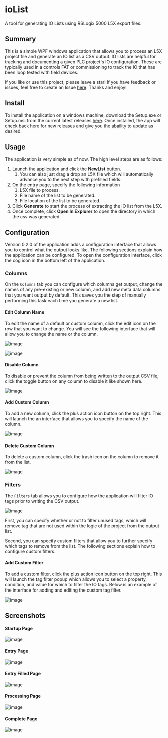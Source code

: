 # ioList
A tool for generating IO Lists using RSLogix 5000 L5X export files.

## Summary
This is a simple WPF windows application that allows you to process an L5X project file
and generate an IO list as a CSV output. IO lists are helpful for tracking and documenting a given
PLC project's IO configuration. These are typically used in a controls FAT or commissioning
to track the IO that has been loop tested with field devices.

If you like or use this project, please leave a star! If you have feedback or issues, 
feel free to create an Issue [here](https://github.com/tnunnink/ioList/issues). Thanks and enjoy!

## Install
To install the application on a windows machine, download the Setup.exe or Setup.msi 
from the current latest releases [here](https://github.com/tnunnink/ioList/releases/latest).
Once installed, the app will check back here for new releases and give you the abaility to update
as desired.

## Usage

The application is very simple as of now. The high level steps are as follows:
1. Launch the application and click the **NewList** button. 
   1. You can also just drag a drop an L5X file which will automatically advance you to the next step with prefilled fields.
2. On the entry page, specify the following information
   1. L5X file to process.
   2. File name of the list to be generated.
   3. File location of the list to be generated.
3. Click **Generate** to start the process of extracting the IO list from the L5X. 
4. Once complete, click **Open In Explorer** to open the directory in which the csv was generated.

## Configuration
Version 0.2.0 of the application adds a configuration interface that allows you to control
what the output looks like. The following sections explain how the application can be configured.
To open the configuration interface, click the cog icon in the bottom left of the application.

### Columns
On the `Columns` tab you can configure which columns get output, change the names of any 
pre-existing or new column, and add new meta data columns that you want output by default.
This saves you the step of manually performing this task each time you generate a new list.

#### Edit Column Name
To edit the name of a default or custom column, click the edit icon on the row that you
want to change. You will see the following interface that will allow you to change the name
or the column.

![image](/docs/EditColumn.png)

![image](/docs/EditColumnName.png)

#### Disable Column
To disable or prevent the column from being written to the output CSV file, click the 
toggle button on any column to disable it like shown here.

![image](/docs/DisableColumn.png)

#### Add Custom Column
To add a new column, click the plus action icon button on the top right. 
This will launch the an interface that allows you to specify the name of the column.

![image](/docs/AddColumn.png)

#### Delete Custom Column
To delete a custom column, click the trash icon on the column to remove it from the list.

![image](/docs/RemoveColumn.png)

### Filters
The `Filters` tab allows you to configure how the application will filter IO tags prior to 
writing the CSV output.

![image](/docs/FilterTab.png)

First, you can specify whether or not to filter unused tags, which will remove tag
that are not used within the logic of the project from the output list.

Second, you can specify custom filters that allow you to further specify which 
tags to remove from the list. The following sections explain how to configure custom filters.

#### Add Custom Filter
To add a custom filter, click the plus action icon button on the top right. 
This will launch the tag filter popup which allows you to select a property,
condition, and value for which to filter the IO tags. Below is an example of the
interface for adding and editing the custom tag filter.

![image](/docs/TagFilter.png)


## Screenshots

#### Startup Page
![image](/docs/Startup.png)

#### Entry Page
![image](/docs/Entry.png)

#### Entry Filled Page
![image](/docs/EntryFilled.png)

#### Processing Page
![image](/docs/Processing.png)

#### Complete Page
![image](/docs/Complete.png)